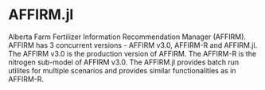 # AFFIRM.jl 
Alberta Farm Fertilizer Information Recommendation Manager (AFFIRM). AFFIRM has 3 concurrent versions - AFFIRM v3.0, AFFIRM-R and AFFIRM.jl. The AFFIRM v3.0 is the production version of AFFIRM. The AFFIRM-R is the nitrogen sub-model of AFFIRM v3.0. The AFFIRM.jl provides batch run utilites for multiple scenarios and provides similar functionalities as in AFFIRM-R.
